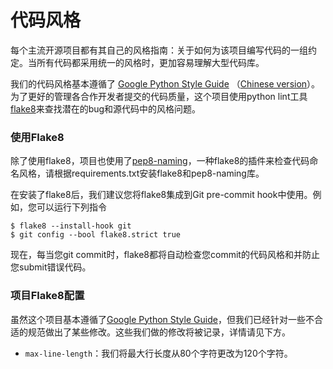 # 代码风格

每个主流开源项目都有其自己的风格指南：关于如何为该项目编写代码的一组约定。当所有代码都采用统一的风格时，更加容易理解大型代码库。

我们的代码风格基本遵循了 [Google Python Style Guide](https://google.github.io/styleguide/pyguide.html) （[Chinese version](https://zh-google-styleguide.readthedocs.io/en/latest/google-python-styleguide/contents/)）。为了更好的管理各合作开发者提交的代码质量，这个项目使用python lint工具[flake8](https://flake8.pycqa.org/en/latest/)来查找潜在的bug和源代码中的风格问题。



### 使用Flake8

除了使用flake8，项目也使用了[pep8-naming](https://github.com/PyCQA/pep8-naming)，一种flake8的插件来检查代码命名风格，请根据requirements.txt安装flake8和pep8-naming库。

在安装了flake8后，我们建议您将flake8集成到Git pre-commit hook中使用。例如，您可以运行下列指令

```shell
$ flake8 --install-hook git
$ git config --bool flake8.strict true
```

现在，每当您git commit时，flake8都将自动检查您commit的代码风格和并防止您submit错误代码。 



### 项目Flake8配置

虽然这个项目基本遵循了[Google Python Style Guide](https://google.github.io/styleguide/pyguide.html)，但我们已经针对一些不合适的规范做出了某些修改。这些我们做的修改将被记录，详情请见下方。

- `max-line-length`：我们将最大行长度从80个字符更改为120个字符。

